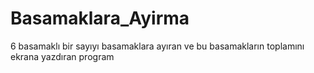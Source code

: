 # Basamaklara_Ayirma
6 basamaklı bir sayıyı basamaklara ayıran ve bu basamakların toplamını ekrana yazdıran program
